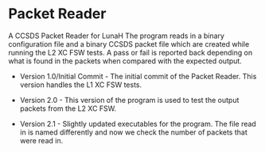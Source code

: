 # Packet Reader
A CCSDS Packet Reader for LunaH
The program reads in a binary configuration file and a binary CCSDS packet file which are created while running the L2 XC FSW tests. A pass or fail is reported back depending on what is found in the packets when compared with the expected output.

- Version 1.0/Initial Commit - The initial commit of the Packet Reader. This version handles the L1 XC FSW tests.

- Version 2.0 - This version of the program is used to test the output packets from the L2 XC FSW.

- Version 2.1 - Slightly updated executables for the program. The file read in is named differently and now we check the number of packets that were read in.